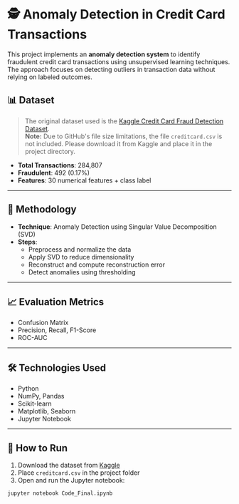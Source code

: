# 🕵️ Anomaly Detection in Credit Card Transactions

This project implements an **anomaly detection system** to identify fraudulent credit card transactions using unsupervised learning techniques. The approach focuses on detecting outliers in transaction data without relying on labeled outcomes.

## 📊 Dataset

> The original dataset used is the [Kaggle Credit Card Fraud Detection Dataset](https://www.kaggle.com/datasets/mlg-ulb/creditcardfraud).  
> **Note:** Due to GitHub's file size limitations, the file `creditcard.csv` is not included. Please download it from Kaggle and place it in the project directory.

- **Total Transactions**: 284,807  
- **Fraudulent**: 492 (0.17%)
- **Features**: 30 numerical features + class label

---

## 🧠 Methodology

- **Technique**: Anomaly Detection using Singular Value Decomposition (SVD)
- **Steps**:
  - Preprocess and normalize the data
  - Apply SVD to reduce dimensionality
  - Reconstruct and compute reconstruction error
  - Detect anomalies using thresholding

---

## 📈 Evaluation Metrics

- Confusion Matrix
- Precision, Recall, F1-Score
- ROC-AUC

---

## 🛠️ Technologies Used

- Python
- NumPy, Pandas
- Scikit-learn
- Matplotlib, Seaborn
- Jupyter Notebook

---

## 🚀 How to Run

1. Download the dataset from [Kaggle](https://www.kaggle.com/datasets/mlg-ulb/creditcardfraud)
2. Place `creditcard.csv` in the project folder
3. Open and run the Jupyter notebook:

```bash
jupyter notebook Code_Final.ipynb
